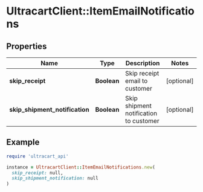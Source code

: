 # UltracartClient::ItemEmailNotifications

## Properties

| Name | Type | Description | Notes |
| ---- | ---- | ----------- | ----- |
| **skip_receipt** | **Boolean** | Skip receipt email to customer | [optional] |
| **skip_shipment_notification** | **Boolean** | Skip shipment notification to customer | [optional] |

## Example

```ruby
require 'ultracart_api'

instance = UltracartClient::ItemEmailNotifications.new(
  skip_receipt: null,
  skip_shipment_notification: null
)
```

